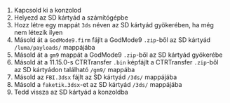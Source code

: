 1. Kapcsold ki a konzolod
2. Helyezd az SD kártyád a számítógépbe
3. Hozz létre egy mappát `3ds` néven az SD kártyád gyökerében, ha még nem létezik ilyen
4. Másold át a `GodMode9.firm` fájlt a GodMode9 `.zip`-ből az SD kártyád `/luma/payloads/` mappájába
5. Másold át a `gm9` mappát a GodMode9 `.zip`-ből az SD kártyád gyökerébe
6. Másold át a 11.15.0-s CTRTransfer `.bin` képfájlt a CTRTransfer `.zip`-ből az SD kártyádon található `/gm9/` mappába
7. Másold az `FBI.3dsx` fájlt az SD kártyád `/3ds/` mappájába
8. Másold a `faketik.3dsx`-et az SD kártyád `/3ds/` mappájába
9. Tedd vissza az SD kártyád a konzoldba
